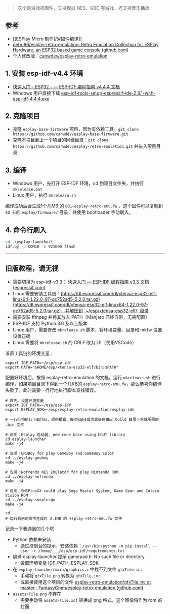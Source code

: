 
> 这个是游戏机固件，支持模拟 NES、GBC 等游戏，还支持音乐播放

## 参考

- [[ESPlay Micro 制作记#固件编译]]
- [pebri86/esplay-retro-emulation: Retro Emulation Collection for ESPlay Hardware, an ESP32 based game console (github.com)](https://github.com/pebri86/esplay-retro-emulation)
- 个人修改版：[canwdev/esplay-retro-emulation](https://github.com/canwdev/esplay-retro-emulation)

## 1. 安装 esp-idf-v4.4 环境

- [快速入门 - ESP32 - — ESP-IDF 编程指南 v4.4.4 文档](https://docs.espressif.com/projects/esp-idf/zh_CN/v4.4.4/esp32/get-started/index.html)
- Windows 用户直接下载 [esp-idf-tools-setup-espressif-ide-2.8.1-with-esp-idf-4.4.4.exe](https://dl.espressif.com/dl/idf-installer/esp-idf-tools-setup-espressif-ide-2.8.1-with-esp-idf-4.4.4.exe)

## 2. 克隆项目

- 克隆 `esplay-base-firmware` 项目，因为有依赖工具。`git clone https://github.com/canwdev/esplay-base-firmware.git`
- 克隆本项目到上一个项目的同级目录：`git clone https://github.com/canwdev/esplay-retro-emulation.git` 并进入项目目录

## 3. 编译

- Windows 用户，先打开 ESP-IDF 环境，cd 到项目文件夹，并执行 `mkrelease.bat`
- Linux 用户，执行 `mkrelease.sh`

编译成功后会生成1个几MB 的 `001-esplay-retro-emu.fw` ，这个固件可以复制到 sd 卡的 `esplay/firmware/` 目录，并使用 bootloader 手动刷入。

## 4. 命令行刷入

```cmd
cd .\esplay-launcher\
idf.py -p COM10 -b 921600 flash
```
---
## 旧版教程，请无视

- 需要切换为 esp-idf-v3.3： [快速入门 — ESP-IDF 编程指南 v3.3 文档 (espressif.com)](https://docs.espressif.com/projects/esp-idf/zh_CN/v3.3/get-started/index.html#id2)
- Linux 需要安装工具链：[https://dl.espressif.com/dl/xtensa-esp32-elf-linux64-1.22.0-97-gc752ad5-5.2.0.tar.gz](https://dl.espressif.com/dl/xtensa-esp32-elf-linux64-1.22.0-97-gc752ad5-5.2.0.tar.gz)，并解压到 `~/esp/xtensa-esp32-elf/` 目录
- 需要安装 ffmpeg 并将其放入 PATH（Manjaro 已经自带，无需配置）
- ESP-IDF 支持 Python 3.6 及以上版本
- Linux 用户，需要修改 `mkrelease.sh` 脚本，将环境变量、目录和 mkfw 位置设置正确
- Linux 需要将 `mkrelease.sh` 的 CRLF 改为 LF（使用VSCode）

设置工具链的环境变量：
```
export IDF_PATH=~/esp/esp-idf
export PATH="$HOME/esp/xtensa-esp32-elf/bin:$PATH"
```

配置好环境后，按照 esplay-retro-emulation 的文档，运行 `mkrelease.sh` 进行编译，如果项目目录下得到一个几KB的 `esplay-retro-emu.fw`，那么恭喜你编译失败了，此时需要一行行地执行脚本查找错误。

```
# 首先，设置环境变量
export IDF_PATH=~/esp/esp-idf
export ESPLAY_SDK=~/esp/esplay-retro-emulation/esplay-sdk

# 一行行地执行下面代码，观察报错，每次make成功后会在相应 build 目录下生成所需的 .bin 文件

# 说明：Esplay 启动器, new code base using UGUI library
cd esplay-launcher
make -j4

# 说明：GNUBoy for play GameBoy and GameBoy Color
cd ../esplay-gnuboy
make -j4

# 说明：Nofrendo NES Emulator for play Nintendo ROM
cd ../esplay-nofrendo
make -j4

# 说明：SMSPlusGX could play Sega Master System, Game Gear and Coleco Vision ROM
cd ../esplay-smsplusgx
make -j4

cd ..
# 运行剩余的命令生成约 3.1MB 的 esplay-retro-emu.fw 文件
```

记录一下我遇到的几个坑

- Python 依赖未安装
	- 通过控制台的提示，安装依赖：`/usr/bin/python -m pip install --user -r /home/___/esp/esp-idf/requirements.txt`
- 编译 esplay-launcher 提示 gamepad.h: No such file or directory
	- 设置环境变量 IDF_PATH, ESPLAY_SDK
- 在 `esplay-launcher/main/graphics.c` 中找不到文件 `gfxTile.inc` 
	- 手动将 `gfxTile.png` 转换为 `gfxTile.inc`
	- 或直接使用这个项目的文件 [esplay-retro-emulation/gfxTile.inc at master · FantasyGmm/esplay-retro-emulation (github.com)](https://github.com/FantasyGmm/esplay-retro-emulation/blob/master/esplay-launcher/main/gfxTile.inc) 
- `assets/Tile.png` 不存在
	- 需要手动将 `assets/Tile.xcf` 转换成 png 格式，这个图像将作为 rom 的封面
